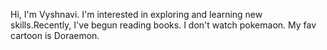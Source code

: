 Hi, I'm Vyshnavi. I'm interested in exploring and learning new skills.Recently, I've begun reading books. 
I don't watch pokemaon. My fav cartoon is Doraemon.